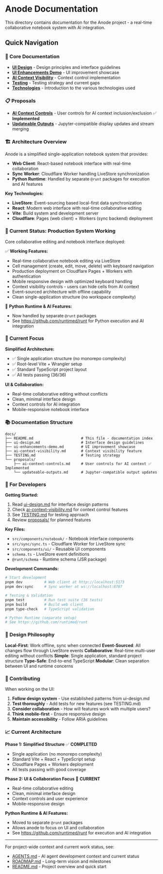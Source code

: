 # Anode Documentation

This directory contains documentation for the Anode project - a real-time
collaborative notebook system with AI integration.

## Quick Navigation

### 📖 Core Documentation

- **[UI Design](./ui-design.md)** - Design principles and interface guidelines
- **[UI Enhancements Demo](./ui-enhancements-demo.md)** - UI improvement
  showcase
- **[AI Context Visibility](./ai-context-visibility.md)** - Context control
  implementation
- **[Testing](./TESTING.md)** - Testing strategy and current gaps
- **[Technologies](./technologies/README.md)** - Introduction to the various technologies used

### 📋 Proposals

- **[AI Context Controls](./proposals/ai-context-controls.md)** - User controls
  for AI context inclusion/exclusion ✅ **Implemented**
- **[Updateable Outputs](./proposals/updateable-outputs.md)** -
  Jupyter-compatible display updates and stream merging

### 🏗️ Architecture Overview

Anode is a simplified single-application notebook system that provides:

- **Web Client**: React-based notebook interface with real-time collaboration
- **Sync Worker**: Cloudflare Worker handling LiveStore synchronization
- **Python Runtime**: Handled by separate `@runt` packages for execution and AI
  features

**Key Technologies:**

- **LiveStore**: Event-sourcing based local-first data synchronization
- **React**: Modern web interface with real-time collaborative editing
- **Vite**: Build system and development server
- **Cloudflare**: Pages (web client) + Workers (sync backend) deployment

### 🚀 Current Status: Production System Working

Core collaborative editing and notebook interface deployed:

✅ **Working Features:**

- Real-time collaborative notebook editing via LiveStore
- Cell management (create, edit, move, delete) with keyboard navigation
- Production deployment on Cloudflare Pages + Workers with authentication
- Mobile responsive design with optimized keyboard handling
- Context visibility controls - users can hide cells from AI context
- Event-sourced architecture with offline capability
- Clean single-application structure (no workspace complexity)

🚧 **Python Runtime & AI Features:**

- Now handled by separate `@runt` packages
- See https://github.com/runtimed/runt for Python execution and AI integration

### 🎯 Current Focus

**Simplified Architecture:**

- ✅ Single application structure (no monorepo complexity)
- ✅ Root-level Vite + Wrangler setup
- ✅ Standard TypeScript project layout
- ✅ All tests passing (36/36)

**UI & Collaboration:**

- Real-time collaborative editing without conflicts
- Clean, minimal interface design
- Context controls for AI integration
- Mobile-responsive notebook interface

### 📚 Documentation Structure

```
docs/
├── README.md                      # This file - documentation index
├── ui-design.md                   # Interface design guidelines
├── ui-enhancements-demo.md        # UI improvement showcase
├── ai-context-visibility.md       # Context visibility feature
├── TESTING.md                     # Testing strategy
└── proposals/
    ├── ai-context-controls.md     # User controls for AI context ✅ Implemented
    └── updateable-outputs.md      # Jupyter-compatible output updates
```

### 🔧 For Developers

**Getting Started:**

1. Read [ui-design.md](./ui-design.md) for interface design patterns
2. Check [ai-context-visibility.md](./ai-context-visibility.md) for context
   control features
3. See [TESTING.md](./TESTING.md) for testing approach
4. Review [proposals/](./proposals/) for planned features

**Key Files:**

- `src/components/notebook/` - Notebook interface components
- `src/sync/sync.ts` - Cloudflare Worker for LiveStore sync
- `src/components/ui/` - Reusable UI components
- `schema.ts` - LiveStore event definitions
- `@runt/schema` - Runtime schema (JSR package)

**Development Commands:**

```bash
# Start development
pnpm dev          # Web client at http://localhost:5173
pnpm dev:sync     # Sync worker at ws://localhost:8787

# Testing & Validation
pnpm test         # Run test suite (36 tests)
pnpm build        # Build web client
pnpm type-check   # TypeScript validation

# Python Runtime (separate setup)
# See https://github.com/runtimed/runt
```

### 🧠 Design Philosophy

**Local-First**: Work offline, sync when connected **Event-Sourced**: All
changes flow through LiveStore events **Collaborative**: Real-time multi-user
editing without conflicts **Simple**: Single application, standard project
structure **Type-Safe**: End-to-end TypeScript **Modular**: Clean separation
between UI and runtime concerns

### 🤝 Contributing

When working on the UI:

1. **Follow design system** - Use established patterns from ui-design.md
2. **Test thoroughly** - Add tests for new features (see TESTING.md)
3. **Consider collaboration** - How will features work with multiple users?
4. **Think mobile-first** - Ensure responsive design
5. **Maintain accessibility** - Follow ARIA guidelines

### 📈 Current Architecture

**Phase 1: Simplified Structure** ✅ **COMPLETED**

- Single application (no monorepo complexity)
- Standard Vite + React + TypeScript setup
- Cloudflare Pages + Workers deployment
- All tests passing with good coverage

**Phase 2: UI & Collaboration Focus** 🎯 **CURRENT**

- Real-time collaborative editing
- Clean, minimal interface design
- Context controls and user experience
- Mobile-responsive design

**Python Runtime & AI Features:**

- Moved to separate `@runt` packages
- Allows anode to focus on UI and collaboration
- See https://github.com/runtimed/runt for execution and AI integration

---

For project-wide context and current work status, see:

- [AGENTS.md](../AGENTS.md) - AI agent development context and current status
- [ROADMAP.md](../ROADMAP.md) - Long-term vision and milestones
- [README.md](../README.md) - Project overview and quick start
